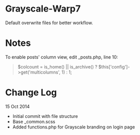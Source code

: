 Grayscale-Warp7
===============

Default overwrite files for better workflow.

# Notes
To enable posts' column view, edit _posts.php, line 10:
> $colcount = is_home() || is_archive() ? $this['config']->get('multicolumns', 1) : 1;

# Change Log
15 Oct 2014
- Initial commit with file structure
- Base _common.scss
- Added functions.php for Grayscale branding on login page
